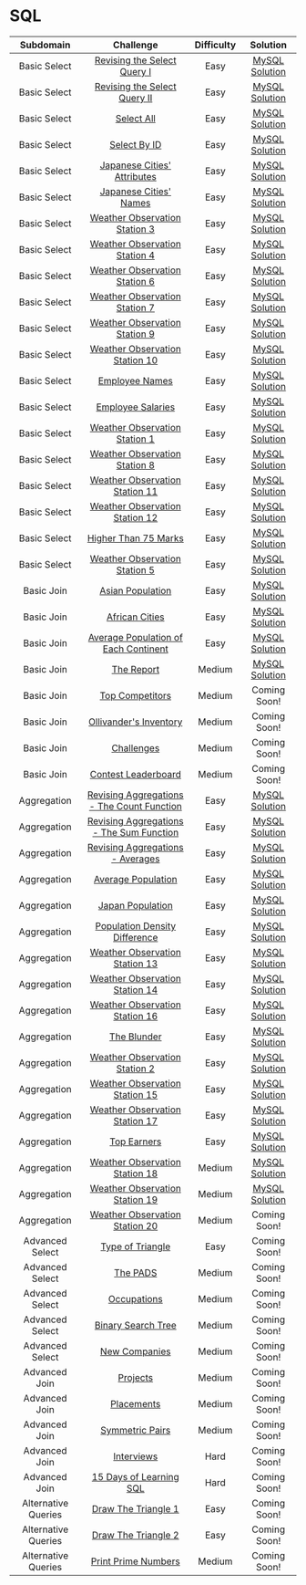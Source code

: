 # SQL

|      Subdomain      |                                                           Challenge                                                          | Difficulty |                                                                           Solution                                                                          |
|:-------------------:|:----------------------------------------------------------------------------------------------------------------------------:|:----------:|:-----------------------------------------------------------------------------------------------------------------------------------------------------------:|
|     Basic Select    | [Revising the Select Query I](https://www.hackerrank.com/challenges/revising-the-select-query)                               |    Easy    | [MySQL Solution](https://github.com/rshaghoulian/HackerRank-solutions/blob/master/SQL/Basic%20Select/Revising%20the%20Select%20Query%20I.sql)               |
|     Basic Select    | [Revising the Select Query II](https://www.hackerrank.com/challenges/revising-the-select-query-2)                            |    Easy    | [MySQL Solution](https://github.com/rshaghoulian/HackerRank-solutions/blob/master/SQL/Basic%20Select/Revising%20the%20Select%20Query%20II.sql)              |
|     Basic Select    | [Select All](https://www.hackerrank.com/challenges/select-all-sql)                                                           |    Easy    | [MySQL Solution](https://github.com/rshaghoulian/HackerRank-solutions/blob/master/SQL/Basic%20Select/Select%20All.sql)                                      |
|     Basic Select    | [Select By ID](https://www.hackerrank.com/challenges/select-by-id)                                                           |    Easy    | [MySQL Solution](https://github.com/rshaghoulian/HackerRank-solutions/blob/master/SQL/Basic%20Select/Select%20By%20ID.sql)                                  |
|     Basic Select    | [Japanese Cities' Attributes](https://www.hackerrank.com/challenges/japanese-cities-attributes)                              |    Easy    | [MySQL Solution](https://github.com/rshaghoulian/HackerRank-solutions/blob/master/SQL/Basic%20Select/Japanese%20Cities%27%20Attributes.sql)                 |
|     Basic Select    | [Japanese Cities' Names](https://www.hackerrank.com/challenges/japanese-cities-name)                                         |    Easy    | [MySQL Solution](https://github.com/rshaghoulian/HackerRank-solutions/blob/master/SQL/Basic%20Select/Japanese%20Cities%27%20Names.sql)                      |
|     Basic Select    | [Weather Observation Station 3](https://www.hackerrank.com/challenges/weather-observation-station-3)                         |    Easy    | [MySQL Solution](https://github.com/rshaghoulian/HackerRank-solutions/blob/master/SQL/Basic%20Select/Weather%20Observation%20Station%203.sql)               |
|     Basic Select    | [Weather Observation Station 4](https://www.hackerrank.com/challenges/weather-observation-station-4)                         |    Easy    | [MySQL Solution](https://github.com/rshaghoulian/HackerRank-solutions/blob/master/SQL/Basic%20Select/Weather%20Observation%20Station%204.sql)               |
|     Basic Select    | [Weather Observation Station 6](https://www.hackerrank.com/challenges/weather-observation-station-6)                         |    Easy    | [MySQL Solution](https://github.com/rshaghoulian/HackerRank-solutions/blob/master/SQL/Basic%20Select/Weather%20Observation%20Station%206.sql)               |
|     Basic Select    | [Weather Observation Station 7](https://www.hackerrank.com/challenges/weather-observation-station-7)                         |    Easy    | [MySQL Solution](https://github.com/rshaghoulian/HackerRank-solutions/blob/master/SQL/Basic%20Select/Weather%20Observation%20Station%207.sql)               |
|     Basic Select    | [Weather Observation Station 9](https://www.hackerrank.com/challenges/weather-observation-station-9)                         |    Easy    | [MySQL Solution](https://github.com/rshaghoulian/HackerRank-solutions/blob/master/SQL/Basic%20Select/Weather%20Observation%20Station%209.sql)               |
|     Basic Select    | [Weather Observation Station 10](https://www.hackerrank.com/challenges/weather-observation-station-10)                       |    Easy    | [MySQL Solution](https://github.com/rshaghoulian/HackerRank-solutions/blob/master/SQL/Basic%20Select/Weather%20Observation%20Station%2010.sql)              |
|     Basic Select    | [Employee Names](https://www.hackerrank.com/challenges/name-of-employees)                                                    |    Easy    | [MySQL Solution](https://github.com/rshaghoulian/HackerRank-solutions/blob/master/SQL/Basic%20Select/Employee%20Names.sql)                                  |
|     Basic Select    | [Employee Salaries](https://www.hackerrank.com/challenges/salary-of-employees)                                               |    Easy    | [MySQL Solution](https://github.com/rshaghoulian/HackerRank-solutions/blob/master/SQL/Basic%20Select/Employee%20Salaries.sql)                               |
|     Basic Select    | [Weather Observation Station 1](https://www.hackerrank.com/challenges/weather-observation-station-1)                         |    Easy    | [MySQL Solution](https://github.com/rshaghoulian/HackerRank-solutions/blob/master/SQL/Basic%20Select/Weather%20Observation%20Station%201.sql)               |
|     Basic Select    | [Weather Observation Station 8](https://www.hackerrank.com/challenges/weather-observation-station-8)                         |    Easy    | [MySQL Solution](https://github.com/rshaghoulian/HackerRank-solutions/blob/master/SQL/Basic%20Select/Weather%20Observation%20Station%208.sql)               |
|     Basic Select    | [Weather Observation Station 11](https://www.hackerrank.com/challenges/weather-observation-station-11)                       |    Easy    | [MySQL Solution](https://github.com/rshaghoulian/HackerRank-solutions/blob/master/SQL/Basic%20Select/Weather%20Observation%20Station%2011.sql)              |
|     Basic Select    | [Weather Observation Station 12](https://www.hackerrank.com/challenges/weather-observation-station-12)                       |    Easy    | [MySQL Solution](https://github.com/rshaghoulian/HackerRank-solutions/blob/master/SQL/Basic%20Select/Weather%20Observation%20Station%2012.sql)              |
|     Basic Select    | [Higher Than 75 Marks](https://www.hackerrank.com/challenges/more-than-75-marks)                                             |    Easy    | [MySQL Solution](https://github.com/rshaghoulian/HackerRank-solutions/blob/master/SQL/Basic%20Select/Higher%20Than%2075%20Marks.sql)                        |
|     Basic Select    | [Weather Observation Station 5](https://www.hackerrank.com/challenges/weather-observation-station-5)                         |    Easy    | [MySQL Solution](https://github.com/rshaghoulian/HackerRank-solutions/blob/master/SQL/Basic%20Select/Weather%20Observation%20Station%205.sql)               |
|      Basic Join     | [Asian Population](https://www.hackerrank.com/challenges/asian-population)                                                   |    Easy    | [MySQL Solution](https://github.com/rshaghoulian/HackerRank-solutions/blob/master/SQL/Basic%20Join/Asian%20Population.sql)                                  |
|      Basic Join     | [African Cities](https://www.hackerrank.com/challenges/african-cities)                                                       |    Easy    | [MySQL Solution](https://github.com/rshaghoulian/HackerRank-solutions/blob/master/SQL/Basic%20Join/African%20Cities.sql)                                    |
|      Basic Join     | [Average Population of Each Continent](https://www.hackerrank.com/challenges/average-population-of-each-continent)           |    Easy    | [MySQL Solution](https://github.com/rshaghoulian/HackerRank-solutions/blob/master/SQL/Basic%20Join/Average%20Population%20of%20Each%20Continent.sql)        |
|      Basic Join     | [The Report](https://www.hackerrank.com/challenges/the-report)                                                               |   Medium   | [MySQL Solution](https://github.com/rshaghoulian/HackerRank-solutions/blob/master/SQL/Basic%20Join/The%20Report.sql)                                        |
|      Basic Join     | [Top Competitors](https://www.hackerrank.com/challenges/full-score)                                                          |   Medium   | Coming Soon!                                                                                                                                                |
|      Basic Join     | [Ollivander's Inventory](https://www.hackerrank.com/challenges/harry-potter-and-wands)                                       |   Medium   | Coming Soon!                                                                                                                                                |
|      Basic Join     | [Challenges](https://www.hackerrank.com/challenges/challenges)                                                               |   Medium   | Coming Soon!                                                                                                                                                |
|      Basic Join     | [Contest Leaderboard](https://www.hackerrank.com/challenges/contest-leaderboard)                                             |   Medium   | Coming Soon!                                                                                                                                                |
|     Aggregation     | [Revising Aggregations - The Count Function](https://www.hackerrank.com/challenges/revising-aggregations-the-count-function) |    Easy    | [MySQL Solution](https://github.com/rshaghoulian/HackerRank-solutions/blob/master/SQL/Aggregation/Revising%20Aggregations%20-%20The%20Count%20Function.sql) |
|     Aggregation     | [Revising Aggregations - The Sum Function](https://www.hackerrank.com/challenges/revising-aggregations-sum)                  |    Easy    | [MySQL Solution](https://github.com/rshaghoulian/HackerRank-solutions/blob/master/SQL/Aggregation/Revising%20Aggregations%20-%20The%20Sum%20Function.sql)   |
|     Aggregation     | [Revising Aggregations - Averages](https://www.hackerrank.com/challenges/revising-aggregations-the-average-function)         |    Easy    | [MySQL Solution](https://github.com/rshaghoulian/HackerRank-solutions/blob/master/SQL/Aggregation/Revising%20Aggregations%20-%20Averages.sql)               |
|     Aggregation     | [Average Population](https://www.hackerrank.com/challenges/average-population)                                               |    Easy    | [MySQL Solution](https://github.com/rshaghoulian/HackerRank-solutions/blob/master/SQL/Aggregation/Average%20Population.sql)                                 |
|     Aggregation     | [Japan Population](https://www.hackerrank.com/challenges/japan-population)                                                   |    Easy    | [MySQL Solution](https://github.com/rshaghoulian/HackerRank-solutions/blob/master/SQL/Aggregation/Japan%20Population.sql)                                   |
|     Aggregation     | [Population Density Difference](https://www.hackerrank.com/challenges/population-density-difference)                         |    Easy    | [MySQL Solution](https://github.com/rshaghoulian/HackerRank-solutions/blob/master/SQL/Aggregation/Population%20Density%20Difference.sql)                    |
|     Aggregation     | [Weather Observation Station 13](https://www.hackerrank.com/challenges/weather-observation-station-13)                       |    Easy    | [MySQL Solution](https://github.com/rshaghoulian/HackerRank-solutions/blob/master/SQL/Aggregation/Weather%20Observation%20Station%2013.sql)                 |
|     Aggregation     | [Weather Observation Station 14](https://www.hackerrank.com/challenges/weather-observation-station-14)                       |    Easy    | [MySQL Solution](https://github.com/rshaghoulian/HackerRank-solutions/blob/master/SQL/Aggregation/Weather%20Observation%20Station%2014.sql)                 |
|     Aggregation     | [Weather Observation Station 16](https://www.hackerrank.com/challenges/weather-observation-station-16)                       |    Easy    | [MySQL Solution](https://github.com/rshaghoulian/HackerRank-solutions/blob/master/SQL/Aggregation/Weather%20Observation%20Station%2016.sql)                 |
|     Aggregation     | [The Blunder](https://www.hackerrank.com/challenges/the-blunder)                                                             |    Easy    | [MySQL Solution](https://github.com/rshaghoulian/HackerRank-solutions/blob/master/SQL/Aggregation/The%20Blunder.sql)                                        |
|     Aggregation     | [Weather Observation Station 2](https://www.hackerrank.com/challenges/weather-observation-station-2)                         |    Easy    | [MySQL Solution](https://github.com/rshaghoulian/HackerRank-solutions/blob/master/SQL/Aggregation/Weather%20Observation%20Station%202.sql)                  |
|     Aggregation     | [Weather Observation Station 15](https://www.hackerrank.com/challenges/weather-observation-station-15)                       |    Easy    | [MySQL Solution](https://github.com/rshaghoulian/HackerRank-solutions/blob/master/SQL/Aggregation/Weather%20Observation%20Station%2015.sql)                 |
|     Aggregation     | [Weather Observation Station 17](https://www.hackerrank.com/challenges/weather-observation-station-17)                       |    Easy    | [MySQL Solution](https://github.com/rshaghoulian/HackerRank-solutions/blob/master/SQL/Aggregation/Weather%20Observation%20Station%2017.sql)                 |
|     Aggregation     | [Top Earners](https://www.hackerrank.com/challenges/earnings-of-employees)                                                   |    Easy    | [MySQL Solution](https://github.com/rshaghoulian/HackerRank-solutions/blob/master/SQL/Aggregation/Top%20Earners.sql)                                        |
|     Aggregation     | [Weather Observation Station 18](https://www.hackerrank.com/challenges/weather-observation-station-18)                       |   Medium   | [MySQL Solution](https://github.com/rshaghoulian/HackerRank-solutions/blob/master/SQL/Aggregation/Weather%20Observation%20Station%2018.sql)                 |
|     Aggregation     | [Weather Observation Station 19](https://www.hackerrank.com/challenges/weather-observation-station-19)                       |   Medium   | [MySQL Solution](https://github.com/rshaghoulian/HackerRank-solutions/blob/master/SQL/Aggregation/Weather%20Observation%20Station%2019.sql)                 |
|     Aggregation     | [Weather Observation Station 20](https://www.hackerrank.com/challenges/weather-observation-station-20)                       |   Medium   | Coming Soon!                                                                                                                                                |
|   Advanced Select   | [Type of Triangle](https://www.hackerrank.com/challenges/what-type-of-triangle)                                              |    Easy    | Coming Soon!                                                                                                                                                |
|   Advanced Select   | [The PADS](https://www.hackerrank.com/challenges/the-pads)                                                                   |   Medium   | Coming Soon!                                                                                                                                                |
|   Advanced Select   | [Occupations](https://www.hackerrank.com/challenges/occupations)                                                             |   Medium   | Coming Soon!                                                                                                                                                |
|   Advanced Select   | [Binary Search Tree](https://www.hackerrank.com/challenges/binary-search-tree-1)                                             |   Medium   | Coming Soon!                                                                                                                                                |
|   Advanced Select   | [New Companies](https://www.hackerrank.com/challenges/the-company)                                                           |   Medium   | Coming Soon!                                                                                                                                                |
|    Advanced Join    | [Projects](https://www.hackerrank.com/challenges/projects)                                                                   |   Medium   | Coming Soon!                                                                                                                                                |
|    Advanced Join    | [Placements](https://www.hackerrank.com/challenges/placements)                                                               |   Medium   | Coming Soon!                                                                                                                                                |
|    Advanced Join    | [Symmetric Pairs](https://www.hackerrank.com/challenges/symmetric-pairs)                                                     |   Medium   | Coming Soon!                                                                                                                                                |
|    Advanced Join    | [Interviews](https://www.hackerrank.com/challenges/interviews)                                                               |    Hard    | Coming Soon!                                                                                                                                                |
|    Advanced Join    | [15 Days of Learning SQL](https://www.hackerrank.com/challenges/15-days-of-learning-sql)                                     |    Hard    | Coming Soon!                                                                                                                                                |
| Alternative Queries | [Draw The Triangle 1](https://www.hackerrank.com/challenges/draw-the-triangle-1)                                             |    Easy    | Coming Soon!                                                                                                                                                |
| Alternative Queries | [Draw The Triangle 2](https://www.hackerrank.com/challenges/draw-the-triangle-2)                                             |    Easy    | Coming Soon!                                                                                                                                                |
| Alternative Queries | [Print Prime Numbers](https://www.hackerrank.com/challenges/print-prime-numbers)                                             |   Medium   | Coming Soon!                                                                                                                                                |
